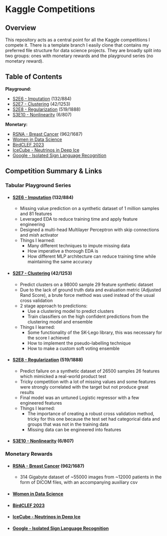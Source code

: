 # Kaggle Competitions

## Overview

This repository acts as a central point for all the Kaggle competitions I compete it. There is a template branch I easily clone that contains my preferred file structure for data science projects. They are broadly split into two groups: ones with monetary rewards and the playground series (no monetary reward).

## Table of Contents

__Playground:__

- [S2E6 - Imputation](#s2e6---imputation-132884) (132/884)
- [S2E7 - Clustering](#s2e7---clustering-421253) (42/1253)
- [S2E8 - Regularization](#s2e8---regularization-5191888) (519/1888)
- [S3E10 - Nonlinearity](#s3e10---nonlinearity-6807) (6/807)

__Monetary:__

- [RSNA - Breast Cancer](#rsna---breast-cancer-9621687) (962/1687)
- [Women in Data Science](#women-in-data-science)
- [BirdCLEF 2023](#birdclef-2023)
- [IceCube - Neutrinos in Deep Ice](#icecube---neutrinos-in-deep-ice)
- [Google - Isolated Sign Language Recognition](#google---isolated-sign-language-recognition)

## Competition Summary & Links

### Tabular Playground Series

- #### [S2E6 - Imputation](playground/S2E6/readme.md) (132/884)

  - Missing value prediction on a synthetic dataset of 1 million samples and 81 features
  - Leveraged EDA to reduce training time and apply feature engineering
  - Designed a multi-head Multilayer Perceptron with skip connections and _mish_ activator
  - Things I learned:
    - Many different techniques to impute missing data
    - How imperative a thorough EDA is
    - How different MLP architecture can reduce training time while maintaining the same accuracy

- #### [S2E7 - Clustering](playground/S2E7/README.md) (42/1253)

  - Predict clusters on a 98000 sample 29 feature synthetic dataset
  - Due to the lack of ground truth data and evaluation metric (Adjusted Rand Score), a brute force method was used instead of the usual cross validation
  - 2 stage approach to predictions:
    - Use a clustering model to predict clusters
    - Train classifiers on the high confident predictions from the clustering model and ensemble
  - Things I learned:
    - Some functionality of the SK-Lego library, this was necessary for the score I achieved
    - How to implement the pseudo-labelling technique
    - How to make a custom soft voting ensemble

- #### [S2E8 - Regularization](playground/S2E8/README.md) (519/1888)

  - Predict failure on a synthetic dataset of 26500 samples 26 features which mimicked a real-world product test
  - Tricky competition with a lot of missing values and some features were strongly correlated with the target but not produce great results
  - Final model was an untuned Logistic regressor with a few engineered features
  - Things I learned:
    - The importance of creating a robust cross validation method, tricky for this one because the test set had categorical data and groups that was not in the training data
    - Missing data can be engineered into features

- #### [S3E10 - Nonlinearity](playground/S3E10/README.md) (6/807)
  
### Monetary Rewards

- #### [RSNA - Breast Cancer](cancer/README.md) (962/1687)

  - 314 Gigabyte dataset of ~55000 images from ~12000 patients in the form of DICOM files, with an accompanying auxiliary csv

- #### [Women in Data Science](WiDS/README.md)
- #### [BirdCLEF 2023](birds/README.md)
- #### [IceCube - Neutrinos in Deep Ice](ice-cube/README.md)
- #### [Google - Isolated Sign Language Recognition](sign-language/README.md)
